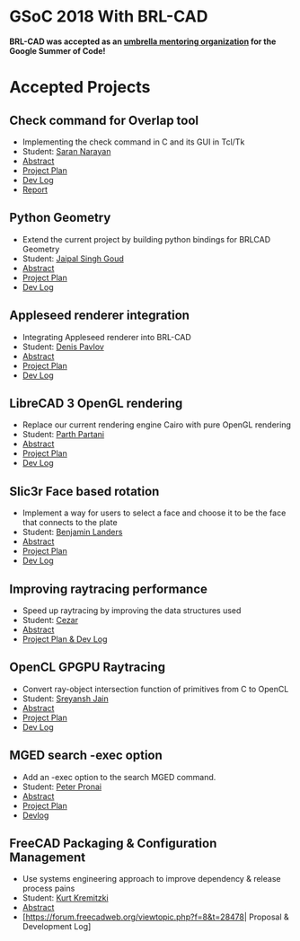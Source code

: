 # GSoC 2018 With BRL-CAD

**BRL-CAD was accepted as an [umbrella mentoring
organization](https://summerofcode.withgoogle.com) for the Google Summer
of Code!**

# Accepted Projects

## Check command for Overlap tool

-   Implementing the check command in C and its GUI in Tcl/Tk
-   Student: [Saran Narayan](User:Sharan.nyn "wikilink")
-   [Abstract](https://summerofcode.withgoogle.com/projects/#5757800244838400)
-   [Project Plan](User:Sharan.nyn/GSoC18/Project "wikilink")
-   [Dev Log](User:Sharan.nyn/GSoC18/Log "wikilink")
-   [Report](User:Sharan.nyn/GSoC18/Report "wikilink")

## Python Geometry

-   Extend the current project by building python bindings for BRLCAD
    Geometry
-   Student: [Jaipal Singh Goud](User:schindler97 "wikilink")
-   [Abstract](https://summerofcode.withgoogle.com/projects/#4524440256249856)
-   [Project Plan](User:schindler97/GSoC18/Project "wikilink")
-   [Dev Log](User:schindler97/GSoC18/Log "wikilink")

## Appleseed renderer integration

-   Integrating Appleseed renderer into BRL-CAD
-   Student: [Denis Pavlov](User:DenisPavlov "wikilink")
-   [Abstract](https://summerofcode.withgoogle.com/projects/#5986640799989760)
-   [Project Plan](User:DenisPavlov/GSoC18/Project "wikilink")
-   [Dev Log](User:DenisPavlov/GSoC18/Log "wikilink")

## LibreCAD 3 OpenGL rendering

-   Replace our current rendering engine Cairo with pure OpenGL
    rendering
-   Student: [Parth Partani](User:Parth_Partani "wikilink")
-   [Abstract](https://summerofcode.withgoogle.com/projects/#5693792615661568)
-   [Project Plan](User:Parth_Partani/GSoC18/Project "wikilink")
-   [Dev Log](http://blog.librecad.org/category/development/gsoc2018/)

## Slic3r Face based rotation

-   Implement a way for users to select a face and choose it to be the
    face that connects to the plate
-   Student: [Benjamin Landers](User:thethirdone "wikilink")
-   [Abstract](https://summerofcode.withgoogle.com/projects/#5950027143315456)
-   [Project Plan](User:thethirdone/GSoC18/Project "wikilink")
-   [Dev Log](http://brlcad.org/wiki/User:Thethirdone/GSoC18/Log)

## Improving raytracing performance

-   Speed up raytracing by improving the data structures used
-   Student: [Cezar](User:Caen.padding "wikilink")
-   [Abstract](https://summerofcode.withgoogle.com/projects/#6552575353028608)
-   [Project Plan & Dev Log](https://cezarelnazli.github.io/devlog.html)

## OpenCL GPGPU Raytracing

-   Convert ray-object intersection function of primitives from C to
    OpenCL
-   Student: [Sreyansh Jain](User:sreyanshjainrkl "wikilink")
-   [Abstract](https://summerofcode.withgoogle.com/projects/#5875907886055424)
-   [Project Plan](User:sreyanshjainrkl/GSoC18/Project "wikilink")
-   [Dev Log](User:sreyanshjainrkl/GSoC18/Log "wikilink")

## MGED search -exec option

-   Add an -exec option to the search MGED command.
-   Student: [Peter Pronai](User:paddedto10 "wikilink")
-   [Abstract](https://summerofcode.withgoogle.com/projects/#4852429728776192)
-   [Project Plan](User:paddedto10/GSoC18/Project "wikilink")
-   [Devlog](https://raingloom.github.io/summer-devlog/)

## FreeCAD Packaging & Configuration Management

-   Use systems engineering approach to improve dependency & release
    process pains
-   Student: [Kurt Kremitzki](User:Kkremitzki "wikilink")
-   [Abstract](https://summerofcode.withgoogle.com/projects/#6369281718091776)
-   \[<https://forum.freecadweb.org/viewtopic.php?f=8&t=28478>\|
    Proposal & Development Log\]